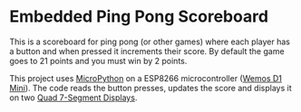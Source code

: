 # Embedded Ping Pong Scoreboard

This is a scoreboard for ping pong (or other games) where each player has a button and when pressed it increments their score.  By default the game goes to 21 points and you must win by 2 points.

This project uses [MicroPython](https://micropython.org/) on a ESP8266 microcontroller ([Wemos D1 Mini](https://www.wemos.cc/en/latest/d1/d1_mini.html)). The code reads the button presses, updates the score and displays it on two [Quad 7-Segment Displays](https://lastminuteengineers.com/tm1637-arduino-tutorial/).

